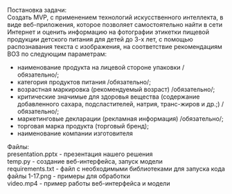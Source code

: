 Постановка задачи: \
Cоздать MVP, с применением технологий искусственного интеллекта, в виде веб-приложения, которое позволяет самостоятельно найти в сети Интернет и оценить информацию на фотографии этикетки пищевой продукции детского питания для детей до 3-х лет, с помощью распознавания текста с изображения, на соответствие рекомендациям ВОЗ по следующим параметрам:
- наименование продукта на лицевой стороне упаковки /обязательно/;
- категория продуктов питания /обязательно/;
- возрастная маркировка (рекомендуемый возраст) /обязательно/;
- критические значимые для здоровья вещества (содержание добавленного сахара, подсластителей, натрия, транс-жиров и др.;) /обязательно/;
- маркетинговые декларации (рекламная информация) /обязательно/;
- торговая марка продукта (торговый бренд);
- наименование компании изготовителя


Файлы: \
presentation.pptx - презентация нашего решения \
temp.py - создание веб-интерфейса, запуск модели \
requirements.txt - файл с необходимыми библиотеками для запуска кода \
файлы 1-17.png - примеры для обработки \
video.mp4 - пример работы веб-интерфейса и модели
